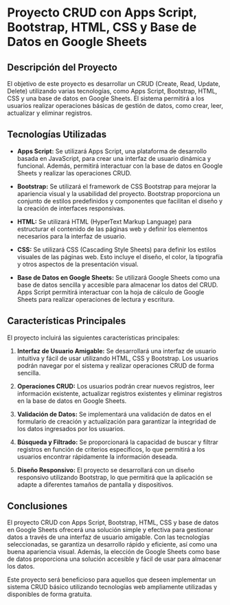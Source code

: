 # Proyecto CRUD con Apps Script, Bootstrap, HTML, CSS y Base de Datos en Google Sheets

## Descripción del Proyecto

El objetivo de este proyecto es desarrollar un CRUD (Create, Read, Update, Delete) utilizando varias tecnologías, como Apps Script, Bootstrap, HTML, CSS y una base de datos en Google Sheets. El sistema permitirá a los usuarios realizar operaciones básicas de gestión de datos, como crear, leer, actualizar y eliminar registros.

## Tecnologías Utilizadas

- **Apps Script:** Se utilizará Apps Script, una plataforma de desarrollo basada en JavaScript, para crear una interfaz de usuario dinámica y funcional. Además, permitirá interactuar con la base de datos en Google Sheets y realizar las operaciones CRUD.

- **Bootstrap:** Se utilizará el framework de CSS Bootstrap para mejorar la apariencia visual y la usabilidad del proyecto. Bootstrap proporciona un conjunto de estilos predefinidos y componentes que facilitan el diseño y la creación de interfaces responsivas.

- **HTML:** Se utilizará HTML (HyperText Markup Language) para estructurar el contenido de las páginas web y definir los elementos necesarios para la interfaz de usuario.

- **CSS:** Se utilizará CSS (Cascading Style Sheets) para definir los estilos visuales de las páginas web. Esto incluye el diseño, el color, la tipografía y otros aspectos de la presentación visual.

- **Base de Datos en Google Sheets:** Se utilizará Google Sheets como una base de datos sencilla y accesible para almacenar los datos del CRUD. Apps Script permitirá interactuar con la hoja de cálculo de Google Sheets para realizar operaciones de lectura y escritura.

## Características Principales

El proyecto incluirá las siguientes características principales:

1. **Interfaz de Usuario Amigable:** Se desarrollará una interfaz de usuario intuitiva y fácil de usar utilizando HTML, CSS y Bootstrap. Los usuarios podrán navegar por el sistema y realizar operaciones CRUD de forma sencilla.

2. **Operaciones CRUD:** Los usuarios podrán crear nuevos registros, leer información existente, actualizar registros existentes y eliminar registros en la base de datos en Google Sheets.

3. **Validación de Datos:** Se implementará una validación de datos en el formulario de creación y actualización para garantizar la integridad de los datos ingresados por los usuarios.

4. **Búsqueda y Filtrado:** Se proporcionará la capacidad de buscar y filtrar registros en función de criterios específicos, lo que permitirá a los usuarios encontrar rápidamente la información deseada.

5. **Diseño Responsivo:** El proyecto se desarrollará con un diseño responsivo utilizando Bootstrap, lo que permitirá que la aplicación se adapte a diferentes tamaños de pantalla y dispositivos.

## Conclusiones

El proyecto CRUD con Apps Script, Bootstrap, HTML, CSS y base de datos en Google Sheets ofrecerá una solución simple y efectiva para gestionar datos a través de una interfaz de usuario amigable. Con las tecnologías seleccionadas, se garantiza un desarrollo rápido y eficiente, así como una buena apariencia visual. Además, la elección de Google Sheets como base de datos proporciona una solución accesible y fácil de usar para almacenar los datos.

Este proyecto será beneficioso para aquellos que deseen implementar un sistema CRUD básico utilizando tecnologías web ampliamente utilizadas y disponibles de forma gratuita.
